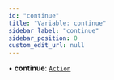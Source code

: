 ```yaml
---
id: "continue"
title: "Variable: continue"
sidebar_label: "continue"
sidebar_position: 0
custom_edit_url: null
---
```


• **continue**: [`Action`](../interfaces/Action.md)
